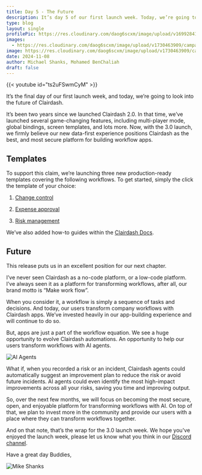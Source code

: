 ```yaml
---
title: Day 5 - The Future
description: It’s day 5 of our first launch week. Today, we’re going to look into the future of Clairdash. 
type: blog
layout: single
profilePic: https://res.cloudinary.com/daog6scxm/image/upload/v1699284176/Branding/Assets/Symbol/RGB/Full%20Colour/bb-symbol-trans_v60zdz.svg
images:
  - https://res.cloudinary.com/daog6scxm/image/upload/v1730463909/campaigns/3.0/day%205/day_5_ftcbr1.png
image: https://res.cloudinary.com/daog6scxm/image/upload/v1730463909/campaigns/3.0/day%205/day_5_ftcbr1.png
date: 2024-11-08
author: Michael Shanks, Mohamed BenChaliah
draft: false
---
```


{{< youtube id="ts2uFSwmCyM" >}}


It’s the final day of our first launch week, and today, we’re going to look into the future of Clairdash.


It’s been two years since we launched Clairdash 2.0. In that time, we’ve launched several game-changing features, including multi-player mode, global bindings, screen templates, and lots more. Now, with the 3.0 launch, we firmly believe our new data-first experience positions Clairdash as the best, and most secure platform for building workflow apps.

## Templates
To support this claim, we’re launching three new production-ready templates covering the following workflows. To get started, simply the click the template of your choice:

1. [Change control](https://clairdash.app/builder?template=app/change-request)

2. [Expense approval](https://clairdash.app/builder?template=app/expense-approval)

3. [Risk management](https://clairdash.app/builder?template=app/risk-management)

We’ve also added how-to guides within the [Clairdash Docs](https://docs.clairdash.com/docs/templates).

## Future
This release puts us in an excellent position for our next chapter.

I’ve never seen Clairdash as a no-code platform, or a low-code platform. I’ve always seen it as a platform for transforming workflows, after all, our brand motto is “Make work flow”.

When you consider it, a workflow is simply a sequence of tasks and decisions. And today, our users transform company workflows with Clairdash apps. We’ve invested heavily in our app-building experience and will continue to do so.

But, apps are just a part of the workflow equation. We see a huge opportunity to evolve Clairdash automations. An opportunity to help our users transform workflows with AI agents.

![AI Agents](https://res.cloudinary.com/daog6scxm/image/upload/v1729176142/campaigns/3.0/day%205/AI_Agents_ov9nvv.webp)

What if, when you recorded a risk or an incident, Clairdash agents could automatically suggest an improvement plan to reduce the risk or avoid future incidents. AI agents could even identify the most high-impact improvements across all your risks, saving you time and improving output.

So, over the next few months, we will focus on becoming the most secure, open, and enjoyable platform for transforming workflows with AI. On top of that, we plan to invest more in the community and provide our users with a place where they can transform workflows together.

And on that note, that’s the wrap for the 3.0 launch week. We hope you've enjoyed the launch week, please let us know what you think in our [Discord channel](https://discord.gg/zgaSJDEH).

Have a great day Buddies,

![Mike Shanks](https://res.cloudinary.com/daog6scxm/image/upload/c_crop,w_250,h_75/v1729006040/signatures/signature_ydktmw.png)